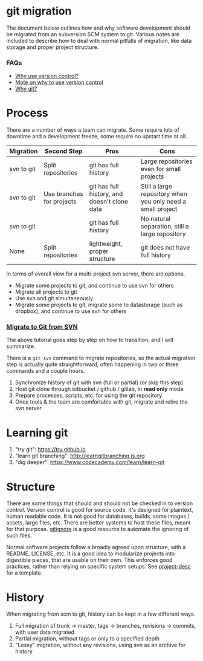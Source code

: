 # git migration
The document below outlines how and why software development should be migrated
from an subversion SCM system to git. Various notes are included to describe
how to deal with normal pitfalls of migration, like data storage and proper
project structure.

### FAQs
- [Why use version control?](http://mikemcquaid.com/2014/01/18/why-use-version-control/)
- [Mote on why to use version control](https://stackoverflow.com/questions/1408450/why-should-i-use-version-control)
- [Why git?](https://www.atlassian.com/git/tutorials/why-git/)

# Process
There are a number of ways a team can migrate. Some require lots of downtime and
a development freeze, some require no upstart time at all.

| Migration | Second Step | Pros | Cons |
| --------- | ----------- | ---- | ---- |
| svn to git | Split repositories | git has full history | Large repositories even for small projects |
| svn to git | Use branches for projects | git has full history, and doesn't clone data | Still a large repository when you only need a small project |
| svn to git | | git has full history | No natural separation, still a large repository |
| None | Split repositories | lightweight, proper structure | git does not have full history |

In terms of overall view for a multi-project svn server, there are options.
- Migrate some projects to git, and continue to use svn for others
- Migrate all projects to git
- Use svn and git simultaneously
- Migrate some projects to git, migrate some to datastorage (such as dropbox), and continue to use svn for others

### [Migrate to Git from SVN](https://www.atlassian.com/git/tutorials/migrating-overview/)
The above tutorial goes step by step on how to transition, and I will summarize.

There is a `git svn` command to migrate repositories, so the actual migration
step is actually quite straightforward, often happening in two or three commands
and a couple hours.

1. Synchronize history of git with svn (full or partial) (or skip this step)
2. Host git clone through bitbucket / github / gitlab, in **read only** mode
3. Prepare processes, scripts, etc. for using the git repository
4. Once tools & the team are comfortable with git, migrate and retire the svn 
   server

# Learning git
1. "try git": https://try.github.io
2. "learn git branching": http://learngitbranching.js.org
3. "dig deeper": https://www.codecademy.com/learn/learn-git

# Structure
There are some things that should and should not be checked in to version
control. Version control is good for source code. It's designed for plaintext,
human readable code. It is not good for databases, builds, some images / assets,
large files, etc. There are better systems to host these files, meant for that
purpose. [gitignore](https://www.gitignore.io/) is a good resource to automate
the ignoring of such files.

Normal software projects follow a broadly agreed upon structure, with a README,
LICENSE, etc. It is a good idea to modularize projects into digestible pieces,
that are usable on their own. This enforces good practices, rather than relying
on specific system setups. See [project-desc](https://github.com/joelgallant/project-desc)
for a template.

# History
When migrating from scm to git, history can be kept in a few different ways.

1. Full migration of trunk -> master, tags -> branches, revisions -> commits,
   with user data migrated
2. Partial migration, without tags or only to a specified depth
3. "Lossy" migration, without any revisions, using svn as an archive for history
